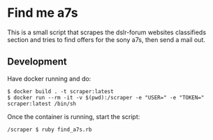 # Find me a7s

This is a small script that scrapes the dslr-forum websites classifieds section and tries to find offers for the sony a7s, then send a mail out.

## Development

Have docker running and do:

```shell
$ docker build . -t scraper:latest
$ docker run --rm -it -v $(pwd):/scraper -e "USER=" -e "TOKEN=" scraper:latest /bin/sh
```

Once the container is running, start the script:

```shell
/scraper $ ruby find_a7s.rb
```
